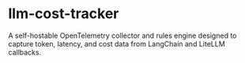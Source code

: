 # llm-cost-tracker
 A self-hostable OpenTelemetry collector and rules engine designed to capture token, latency, and cost data from LangChain and LiteLLM callbacks.
